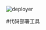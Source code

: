 ![deployer](https://socialify.git.ci/woaichiji/deployer/image?description=1&font=Bitter&forks=1&issues=1&language=1&owner=1&pattern=Plus&pulls=1&stargazers=1&theme=Dark)

#代码部署工具
